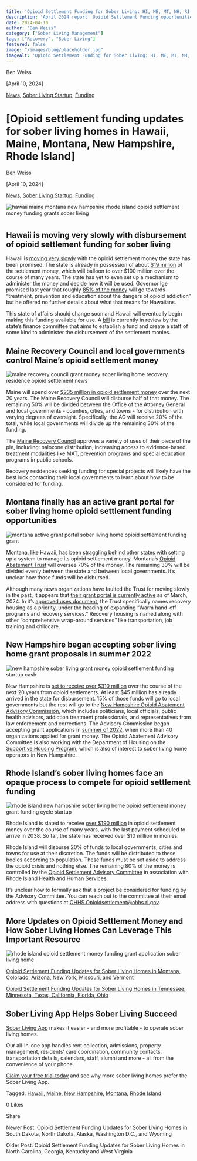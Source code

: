 ```yaml
---
title: 'Opioid Settlement Funding for Sober Living: HI, ME, MT, NH, RI Updates.'
description: 'April 2024 report: Opioid Settlement Funding opportunities for sober living homes in HI, ME, MT, NH, & RI.'
date: 2024-04-10
author: "Ben Weiss"
category: ["Sober Living Management"]
tags: ["Recovery", "Sober Living"]
featured: false
image: "/images/blog/placeholder.jpg"
imageAlt: 'Opioid Settlement Funding for Sober Living: HI, ME, MT, NH, RI Updates.'
---
```


Ben Weiss

[April 10, 2024]

[News](/sober-living-app-blog/category/News), [Sober Living Startup](/sober-living-app-blog/category/Sober+Living+Startup), [Funding](/sober-living-app-blog/category/Funding)

#  [Opioid settlement funding updates for sober living homes in Hawaii, Maine, Montana, New Hampshire, Rhode Island]

Ben Weiss

[April 10, 2024]

[News](/sober-living-app-blog/category/News), [Sober Living Startup](/sober-living-app-blog/category/Sober+Living+Startup), [Funding](/sober-living-app-blog/category/Funding)

![hawaii maine montana new hampshire rhode island opioid settlement money funding grants sober living](/images/blog/opioid-settlement-funding-updates-for-sober-living-homes-in-hawaii-maine-montana-new-hampshire-rhode-island/Screen_Shot_2024-04-10_at_8.14.24_PM.png)

# 

## Hawaii is moving very slowly with disbursement of opioid settlement funding for sober living 

Hawaii is [moving very slowly](https://kffhealthnews.org/news/article/millions-opioid-settlement-funds-untouched-unused-overdose-deaths/) with the opioid settlement money the state has been promised. The state is already in possession of about [$19 million](https://www.hawaiipublicradio.org/local-news/2024-02-02/lawmakers-look-to-fund-resources-for-substance-abuse-issues) of the settlement money, which will balloon to over $100 million over the course of many years. The state has yet to even set up a mechanism to administer the money and decide how it will be used. Governor Ige promised last year that roughly [85% of the money](https://www.civilbeat.org/2022/08/hawaii-will-spend-78m-in-opioid-settlement-funds-on-treatment-and-prevention/) will go towards “treatment, prevention and education about the dangers of opioid addiction” but he offered no further details about what that means for Hawaiians. 

This state of affairs should change soon and Hawaii will eventually begin making this funding available for use. A [bill](https://legiscan.com/gaits/subject/376940) is currently in review by the state’s finance committee that aims to establish a fund and create a staff of some kind to administer the disbursement of the settlement monies. 

## Maine Recovery Council and local governments control Maine’s opioid settlement money

![maine recovery council grant money sober living home recovery residence opioid settlement news](/images/blog/opioid-settlement-funding-updates-for-sober-living-homes-in-hawaii-maine-montana-new-hampshire-rhode-island/Screen_Shot_2024-04-10_at_8.14.34_PM.png)

Maine will spend over [$235 million in opioid settlement money](https://themainemonitor.org/tracking-opioid-settlement-maine/) over the next 20 years. The Maine Recovery Council will disburse half of that money. The remaining 50% will be divided between the Office of the Attorney General and local governments - counties, cities, and towns - for distribution with varying degrees of oversight. Specifically, the AG will receive 20% of the total, while local governments will divide up the remaining 30% of the funding. 

The [Maine Recovery Council](https://www.maine.gov/ag/recovery-council/index.shtml) approves a variety of uses of their piece of the pie, including: naloxone distribution, increasing access to evidence-based treatment modalities like MAT, prevention programs and special education programs in public schools.  

Recovery residences seeking funding for special projects will likely have the best luck contacting their local governments to learn about how to be considered for funding. 

## Montana finally has an active grant portal for sober living home opioid settlement funding opportunities

![montana active grant portal sober living home opioid settlement funding grant](/images/blog/opioid-settlement-funding-updates-for-sober-living-homes-in-hawaii-maine-montana-new-hampshire-rhode-island/Screen_Shot_2024-04-10_at_8.14.42_PM.png)

Montana, like Hawaii, has been [straggling behind other states](https://www.cbsnews.com/news/opioid-settlement-funds-millions-untouched-as-overdose-deaths-rise/) with setting up a system to manage its opioid settlement money. Montana’s [Opioid Abatement Trust](https://montanaopioid.org/about/) will oversee 70% of the money. The remaining 30% will be divided evenly between the state and between local governments. It’s unclear how those funds will be disbursed. 

Although many news organizations have faulted the Trust for moving slowly in the past, it appears that [their grant portal is currently active](https://www.grantinterface.com/Home/Logon?urlkey=montanaopioid) as of March, 2024. In it’s [approved uses document](https://montanaopioid.org/wp-content/uploads/2023/05/Exhibit-E-List-of-opiod-remediation-uses.pdf), the Trust specifically names recovery housing as a priority, under the heading of expanding “Warm hand-off programs and recovery services.” Recovery housing is named along with other “comprehensive wrap-around services” like transportation, job training and childcare.

## New Hampshire began accepting sober living home grant proposals in summer 2022

![new hampshire sober living grant money opioid settlement funding startup cash](/images/blog/opioid-settlement-funding-updates-for-sober-living-homes-in-hawaii-maine-montana-new-hampshire-rhode-island/Screen_Shot_2024-04-10_at_8.14.57_PM.png)

New Hampshire is [set to receive over $310 million](https://www.nhpr.org/nh-news/2023-04-19/new-hampshire-opioid-lawsuits-money-settlements-treatment-recovery-enforcement) over the course of the next 20 years from opioid settlements. At least $45 million has already arrived in the state for disbursement. 15% of those funds will go to local governments but the rest will go to the [New Hampshire Opioid Abatement Advisory Commission](https://www.dhhs.nh.gov/about-dhhs/advisory-organizations/nh-opioid-abatement-trust-fund-advisory-commission), which includes politicians, local officials, public health advisors, addiction treatment professionals, and representatives from law enforcement and corrections. The Advisory Commission began accepting grant applications in [summer of 2022](https://www.dhhs.nh.gov/news-and-media/rga-2023-dbh-01-opioi-opioid-abatement-programs), when more than 40 organizations applied for grant money. The Opioid Abatement Advisory Committee is also working with the Department of Housing on the [Supportive Housing Program](https://www.nhhfa.org/notice-of-funding-opportunity-supportive-housing-program-2/), which is also of interest to sober living home operators in New Hampshire. 

## Rhode Island’s sober living homes face an opaque process to compete for opioid settlement funding 

![rhode island new hampshire sober living home opioid settlement money grant funding cycle startup](/images/blog/opioid-settlement-funding-updates-for-sober-living-homes-in-hawaii-maine-montana-new-hampshire-rhode-island/Screen_Shot_2024-04-10_at_8.15.10_PM.png)

Rhode Island is slated to receive [over $190 million](https://rhodeislandcurrent.com/2023/12/18/r-i-to-receive-56m-under-latest-opioid-settlement-with-pharmacy-chains/) in opioid settlement money over the course of many years, with the last payment scheduled to arrive in 2038. So far, the state has received over $10 million in monies. 

Rhode Island will disburse 20% of funds to local governments, cities and towns for use at their discretion. The funds will be distributed to these bodies according to population. These funds must be set aside to address the opioid crisis and nothing else. The remaining 80% of the money is controlled by the [Opioid Settlement Advisory Committee](https://eohhs.ri.gov/Opioid-Settlement-Advisory-Committee) in association with Rhode Island Health and Human Services. 

It’s unclear how to formally ask that a project be considered for funding by the Advisory Committee. You can reach out to the committee at their email address with questions at [OHHS.Opioidsettlement@ohhs.ri.gov](mailto:OHHS.Opioidsettlement@ohhs.ri.gov). 

## More Updates on Opioid Settlement Money and How Sober Living Homes Can Leverage This Important Resource

![rhode island opioid settlement money funding grant application sober living home](/images/blog/opioid-settlement-funding-updates-for-sober-living-homes-in-hawaii-maine-montana-new-hampshire-rhode-island/Screen_Shot_2024-04-10_at_8.15.22_PM.png)

[Opioid Settlement Funding Updates for Sober Living Homes in Montana, Colorado, Arizona, New York, Missouri, and Vermont](https://soberlivingapp.com/sober-living-app-blog/2024/3/10/opioid-settlement-funding-updates-for-sober-living-homes-in-montana-colorado-arizona-new-york-missouri-and-vermont)

[Opioid Settlement Funding Updates for Sober Living Homes in Tennessee, Minnesota, Texas, California, Florida,  Ohio](https://soberlivingapp.com/sober-living-app-blog/2024/3/20/opioid-settlement-funding-updates-for-sober-living-homes-in-tennessee-minnesota-texas-california-floridanbsp-ohio)

## Sober Living App Helps Sober Living Succeed 

[Sober Living App](/) makes it easier - and more profitable - to operate sober living homes. 

Our all-in-one app handles rent collection, admissions, property management, residents’ care coordination, community contacts, transportation details, calendars, staff, alumni and more - all from the convenience of your phone.  

[Claim your free trial today](https://behavehealth.com/get-started) and see why more sober living homes prefer the Sober Living App.

Tagged: [Hawaii](/sober-living-app-blog/tag/Hawaii), [Maine](/sober-living-app-blog/tag/Maine), [New Hampshire](/sober-living-app-blog/tag/New+Hampshire), [Montana](/sober-living-app-blog/tag/Montana), [Rhode Island](/sober-living-app-blog/tag/Rhode+Island)

0 Likes

Share

Newer Post: Opioid Settlement Funding Updates for Sober Living Homes in South Dakota, North Dakota, Alaska, Washington D.C., and Wyoming

Older Post: Opioid Settlement Funding Updates for Sober Living Homes in North Carolina, Georgia, Kentucky and West Virginia